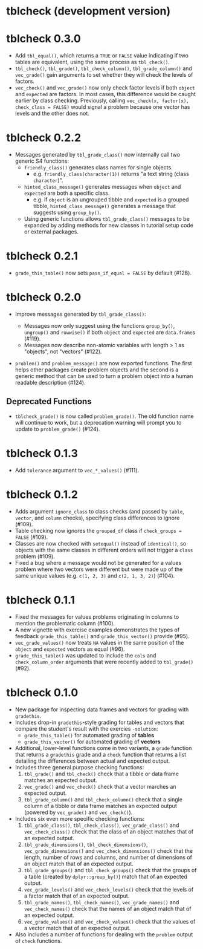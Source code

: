 # tblcheck (development version)

# tblcheck 0.3.0

* Add `tbl_equal()`, which returns a `TRUE` or `FALSE` value indicating if two tables are equivalent, using the same process as `tbl_check()`.
* `tbl_check()`, `tbl_grade()`, `tbl_check_column()`, `tbl_grade_column()` and `vec_grade()` gain arguments to set whether they will check the levels of factors.
* `vec_check()` and `vec_grade()` now only check factor levels if both `object` and `expected` are factors. In most cases, this difference would be caught earlier by class checking. Previously, calling `vec_check(x, factor(x), check_class = FALSE)` would signal a problem because one vector has levels and the other does not.

# tblcheck 0.2.2

* Messages generated by `tbl_grade_class()` now internally call two generic S4 functions:
  * `friendly_class()` generates class names for single objects.
    * e.g. `friendly_class(character(1))` returns "a text string (class `character`)".
  * `hinted_class_message()` generates messages when `object` and `expected` are both a specific class.
    * e.g. if `object` is an ungrouped tibble and `expected` is a grouped tibble, `hinted_class_message()` generates a message that suggests using `group_by()`.
  * Using generic functions allows `tbl_grade_class()` messages to be expanded by adding methods for new classes in tutorial setup code or external packages.
  
# tblcheck 0.2.1

* `grade_this_table()` now sets `pass_if_equal = FALSE` by default (#128).

# tblcheck 0.2.0

* Improve messages generated by `tbl_grade_class()`:
  - Messages now only suggest using the functions `group_by()`, `ungroup()` and `rowwise()` if both `object` and `expected` are `data.frame`s (#119).
  - Messages now describe non-atomic variables with length > 1 as "objects", not "vectors" (#122).

* `problem()` and `problem_message()` are now exported functions. The first helps other packages create problem objects and the second is a generic method that can be used to turn a problem object into a human readable description (#124).

## Deprecated Functions

* `tblcheck_grade()` is now called `problem_grade()`. The old function name will continue to work, but a deprecation warning will prompt you to update to `problem_grade()` (#124).

# tblcheck 0.1.3

* Add `tolerance` argument to `vec_*_values()` (#111).

# tblcheck 0.1.2

* Adds argument `ignore_class` to class checks (and passed by `table`, `vector`, and `column` checks), specifying class differences to ignore (#109).
* Table checking now ignores the `grouped_df` class if `check_groups = FALSE` (#109).
* Classes are now checked with `setequal()` instead of `identical()`, so objects with the same classes in different orders will not trigger a `class` problem (#109).
* Fixed a bug where a message would not be generated for a values problem where two vectors were different but were made up of the same unique values (e.g. `c(1, 2, 3)` and `c(2, 1, 3, 2)`) (#104).

# tblcheck 0.1.1

* Fixed the messages for values problems originating in columns to mention the problematic column (#100).
* A new vignette with exercise examples demonstrates the types of feedback `grade_this_table()` and `grade_this_vector()` provide (#95).
* `vec_grade_values()` now treats `NA` values in the same position of the `object` and `expected` vectors as equal (#96).
* `grade_this_table()` was updated to include the `cols` and `check_column_order` arguments that were recently added to `tbl_grade()` (#92).


# tblcheck 0.1.0

- New package for inspecting data frames and vectors for grading with `gradethis`.
- Includes drop-in `gradethis`-style grading for tables and vectors that compare the student's result with the exercies `-solution`:
  - `grade_this_table()` for automated grading of **tables**
  - `grade_this_vector()` for automated grading of **vectors**
- Additional, lower-level functions come in two variants, a `grade` function that returns a `gradethis` grade and a `check` function that returns a list detailing the differences between actual and expected output.
- Includes three general purpose checking functions:
  1. `tbl_grade()` and `tbl_check()` check that a tibble or data frame matches an expected output.
  2. `vec_grade()` and `vec_check()` check that a vector marches an expected output.
  3. `tbl_grade_column()` and `tbl_check_column()` check that a single column of a tibble or data frame matches an expected output (powered by `vec_grade()` and `vec_check()`).
- Includes six even more specific checking functions:
  1. `tbl_grade_class()`, `tbl_check_class()`, `vec_grade_class()` and `vec_check_class()` check that the class of an object matches that of an expected output.
  2. `tbl_grade_dimensions()`, `tbl_check_dimensions()`, `vec_grade_dimensions()` and `vec_check_dimensions()` check that the length, number of rows and columns, and number of dimensions of an object match that of an expected output.
  3. `tbl_grade_groups()` and `tbl_check_groups()` check that the groups of a table (created by `dplyr::group_by()`) match that of an expected output.
  4. `vec_grade_levels()` and `vec_check_levels()` check that the levels of a factor match that of an expected output.
  5. `tbl_grade_names()`, `tbl_check_names()`, `vec_grade_names()` and `vec_check_names()` check that the names of an object match that of an expected output.
  6. `vec_grade_values()` and `vec_check_values()` check that the values of a vector match that of an expected output.
- Also includes a number of functions for dealing with the `problem` output of `check` functions.
